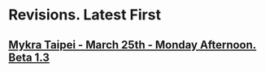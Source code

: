 # Revisions. Latest First

## [Mykra Taipei - March 25th - Monday Afternoon. Beta 1.3](https://codepen.io/Teeke/pen/pYYNbE)
